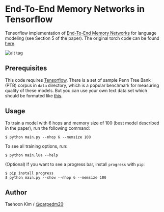 End-To-End Memory Networks in Tensorflow
========================================

Tensorflow implementation of [End-To-End Memory Networks](http://arxiv.org/abs/1503.08895v4) for language modeling (see Section 5 of the paper). The original torch code can be found [here](https://github.com/facebook/MemNN/).

![alt tag](http://i.imgur.com/nv89JLc.png)


Prerequisites
-------------

This code requires [Tensorflow](https://www.tensorflow.org/). There is a set of sample Penn Tree Bank (PTB) corpus in `data` directory, which is a popular benchmark for measuring quality of these models. But you can use your own text data set which should be formated like [this](data/).


Usage
-----

To train a model with 6 hops and memory size of 100 (best model described in the paper), run the following command:

    $ python main.py --nhop 6 --memsize 100

To see all training options, run:

    $ python main.lua --help

(Optional) If you want to see a progress bar, install `progress` with `pip`:

    $ pip install progress
    $ python main.py --show --nhop 6 --memsize 100


Author
------

Taehoon Kim / [@carpedm20](http://carpedm20.github.io/)
